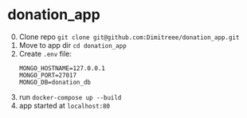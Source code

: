 # donation_app

0) Clone repo `git clone git@github.com:Dimitreee/donation_app.git`
1) Move to app dir `cd donation_app`
2) Create `.env` file:
    ```
    MONGO_HOSTNAME=127.0.0.1
    MONGO_PORT=27017
    MONGO_DB=donation_db

    ```
3) run `docker-compose up --build`
4) app started at `localhost:80`
